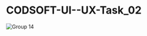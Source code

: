 # CODSOFT-UI--UX-Task_02
![Group 14](https://github.com/WarishaMusharraf25/CODSOFT-UI--UX-Task_02/assets/99710421/5a5b7735-09c4-47a4-9f8b-1a11890c6a6b)

